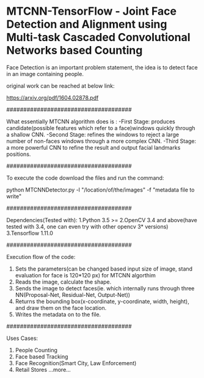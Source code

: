 # MTCNN-TensorFlow - Joint Face Detection and Alignment using Multi-task Cascaded Convolutional Networks based Counting
Face Detection is an important problem statement, the idea is to detect face in an image containing people.

original work can be reached at below link:

https://arxiv.org/pdf/1604.02878.pdf

#####################################

What essentially MTCNN algorithm does is :
-First Stage: produces candidate(possible features which refer to a face)windows quickly through a shallow CNN.
-Second Stage: refines the windows to reject a large number of non-faces windows through a more complex CNN.
-Third Stage: a more powerful CNN to refine the result and output facial landmarks positions.

#####################################

To execute the code download the files 
and run the command:

python MTCNNDetector.py -l "/location/of/the/images" -f "metadata file to write"

#####################################

Dependencies(Tested with):
1.Python 3.5 >=
2.OpenCV 3.4 and above(have tested with 3.4, one can even try with other opencv 3* versions)
3.Tensorflow 1.11.0

#####################################

Execution flow of the code:
1. Sets the parameters(can be changed based input size of image, stand evaluation for face is 120*120 px) for MTCNN algorthim
2. Reads the image, calculate the shape.
3. Sends the image to detect faces(ie. which internally runs through three NN(Proposal-Net, Residual-Net, Output-Net))
4. Returns the bounding box(x-coordinate, y-coordinate, width, height), and draw them on the face location.
5. Writes the metadata on to the file.

#####################################

Uses Cases:
1. People Counting
2. Face based Tracking
3. Face Recognition(Smart City, Law Enforcement)
4. Retail Stores
...more...


